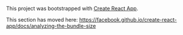This project was bootstrapped with [Create React App](https://github.com/facebook/create-react-app).



This section has moved here: https://facebook.github.io/create-react-app/docs/analyzing-the-bundle-size
